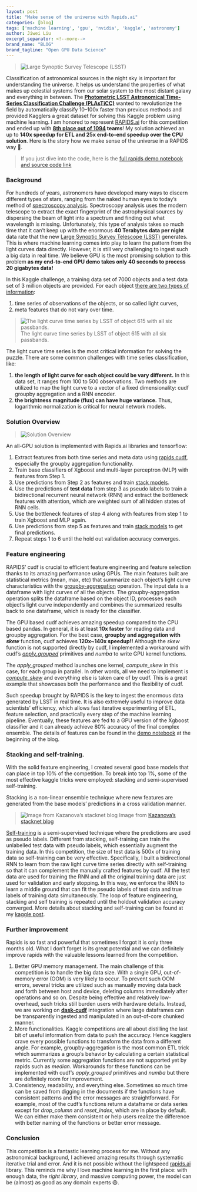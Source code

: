 ```yaml
---
layout: post
title: "Make sense of the universe with Rapids.ai"
categories: [blog]
tags: ['machine learning', 'gpu', 'nvidia', 'kaggle', 'astronomy']
author: Jiwei Liu
excerpt_separator: <!--more-->
brand_name: "BLOG"
brand_tagline: "Open GPU Data Science"
---
```


> ![Large Synoptic Survey Telescope (LSST)](https://cdn-images-1.medium.com/max/1600/1*oeustFcjTXUVPCXM6qe9Pw.png)

Classification of astronomical sources in the night sky is important for understanding the universe. It helps us understand the properties of what makes up celestial systems from our solar system to the most distant galaxy and everything in between.<!--more--> The **[Photometric LSST Astronomical Time-Series Classification Challenge (PLAsTiCC)](https://www.kaggle.com/c/PLAsTiCC-2018)** wanted to revolutionize the field by automatically classify 10–100x faster than previous methods and provided Kagglers a great dataset for solving this Kaggle problem using machine learning. I am honored to represent [RAPIDS.ai](https://rapids.ai) for this competition and ended up with **[8th place out of 1094](https://www.kaggle.com/c/PLAsTiCC-2018/leaderboard) teams**! My solution achieved an up to **140x speedup for ETL and 25x end-to-end speedup over the CPU solution**. Here is the story how we make sense of the universe in a RAPIDS way 🚀.

<script src="https://gist.github.com/daxiongshu/57d079b8233bcfa25787ca70649cd11a.js"></script>
> If you just dive into the code, here is the [full rapids demo notebook and source code link](https://github.com/daxiongshu/notebooks/tree/kaggle/kaggle)

### Background

For hundreds of years, astronomers have developed many ways to discern different types of stars, ranging from the naked human eyes to today’s method of [spectroscopy analysis](https://ed.ted.com/lessons/how-do-we-study-the-stars-yuan-sen-ting). Spectroscopy analysis uses the modern telescope to extract the exact fingerprint of the astrophysical sources by dispersing the beam of light into a spectrum and finding out what wavelength is missing. Unfortunately, this type of analysis takes so much time that it can’t keep up with the enormous **40 Terabytes data per night** data rate that the new [Large Synoptic Survey Telescope (LSST)](https://lsst-tvssc.github.io/) generates. This is where machine learning comes into play to learn the pattern from the light curves data directly. However, it is still very challenging to ingest such a big data in real time. We believe GPU is the most promising solution to this problem **as my end-to-end GPU demo takes only 40 seconds to process 20 gigabytes data!**

In this Kaggle challenge, a training data set of 7000 objects and a test data set of 3 million objects are provided. For each object [there are two types of information](https://www.kaggle.com/c/PLAsTiCC-2018/data):

1. time series of observations of the objects, or so called light curves,
2. meta features that do not vary over time.

> ![The light curve time series by LSST of object 615 with all six passbands.](https://cdn-images-1.medium.com/max/1600/1*35YAp_KSqDNrVfBU51xbMg.png)
> The light curve time series by LSST of object 615 with all six passbands.

The light curve time series is the most critical information for solving the puzzle. There are some common challenges with time series classification, like:

1. **the length of light curve for each object could be vary different.** In this data set, it ranges from 100 to 500 observations. Two methods are utilized to map the light curve to a vector of a fixed dimensionality: cudf groupby aggregation and a RNN encoder.
2. **the brightness magnitude (flux) can have huge variance.** Thus, logarithmic normalization is critical for neural network models.

### Solution Overview

> ![Solution Overview](https://cdn-images-1.medium.com/max/1600/1*tv0fuN-usAsQLJzTj1zSLQ.png)

An all-GPU solution is implemented with Rapids.ai libraries and tensorflow:

1. Extract features from both time series and meta data using [rapids cudf](https://github.com/rapidsai/cudf), especially the groupby aggregation functionality.
2. Train base classifiers of Xgboost and multi-layer perceptron (MLP) with features from Step 1.
3. Use predictions from Step 2 as features and train [stack models](http://www.machine-learning.martinsewell.com/ensembles/stacking/Wolpert1992.pdf).
4. Use the predictions of **test data** from step 3 as pseudo labels to train a bidirectional recurrent neural network (RNN) and extract the bottleneck features with attention, which are weighted sum of all hidden states of RNN cells.
5. Use the bottleneck features of step 4 along with features from step 1 to train Xgboost and MLP again.
6. Use predictions from step 5 as features and train [stack models](http://www.machine-learning.martinsewell.com/ensembles/stacking/Wolpert1992.pdf) to get final predictions.
7. Repeat steps 1 to 6 until the hold out validation accuracy converges.

### Feature engineering

RAPIDS’ cudf is crucial to efficient feature engineering and feature selection thanks to its amazing performance using GPUs. The main features built are statistical metrics (mean, max, etc) that summarize each object’s light curve characteristics with the [groupby-aggregation](https://pandas.pydata.org/pandas-docs/stable/groupby.html) operation. The input data is a dataframe with light curves of all the objects. The groupby-aggregation operation splits the dataframe based on the object ID, processes each object’s light curve independently and combines the summarized results back to one dataframe, which is ready for the classifier.

The GPU based cudf achieves amazing speedup compared to the CPU based pandas. In general, it is at least **10x faster** for reading data and groupby aggregation. For the best case, **groupby and aggregation with *skew*** function, cudf achieves **120x~140x speedup!!** Although the *skew* function is not supported directly by cudf, I implemented a workaround with cudf’s *[apply_grouped](https://github.com/rapidsai/cudf/blob/fcccb51a2d5e0764a4461ae46f3bc0fd885dee43/python/cudf/tests/test_groupby.py#L206)* primitives and *numba* to write GPU kernel functions.

<script src="https://gist.github.com/daxiongshu/fd59a85590357b98f223532c18fab280.js"></script>

The *apply_grouped* method launches one kernel, *compute_skew* in this case, for each group in parallel. In other words, all we need to implement is *[compute_skew](https://github.com/daxiongshu/notebooks/blob/kaggle/kaggle/cudf_workaround.py#L66)* and everything else is taken care of by cudf. This is a great example that showcases both the performance and the flexibility of cudf.

<script src="https://gist.github.com/daxiongshu/310957de43ef0b16c8b532c0c02cf814.js"></script>

Such speedup brought by RAPIDS is the key to ingest the enormous data generated by LSST in real time. It is also extremely useful to improve data scientists’ efficiency, which allows fast iterative experimenting of ETL, feature selection, and practically every step of the machine learning pipeline. Eventually, these features are fed to a GPU version of the Xgboost classifier and it can already achieve 80% accuracy of the final complex ensemble. The details of features can be found in the [demo notebook](https://github.com/daxiongshu/notebooks/blob/kaggle/kaggle/rapids_lsst_demo.ipynb) at the beginning of the blog.

### Stacking and self-training.

With the solid feature engineering, I created several good base models that can place in top 10% of the competition. To break into top 1%, some of the most effective kaggle tricks were employed: stacking and semi-supervised self-training.

Stacking is a non-linear ensemble technique where new features are generated from the base models’ predictions in a cross validation manner.

> ![Image from Kazanova’s stacknet blog](https://cdn-images-1.medium.com/max/1600/1*HTCRhhqGOWhZ0KFYdLJqiQ.jpeg)
> Image from [Kazanova’s stacknet blog](http://blog.kaggle.com/2017/06/15/stacking-made-easy-an-introduction-to-stacknet-by-competitions-grandmaster-marios-michailidis-kazanova/)

[Self-training](https://en.wikipedia.org/wiki/Semi-supervised_learning) is a semi-supervised technique where the predictions are used as pseudo labels. Different from stacking, self-training can train the unlabelled test data with pseudo labels, which essentially augment the training data. In this competition, the size of test data is 500x of training data so self-training can be very effective. Specifically, I built a bidirectional RNN to learn from the raw light curve time series directly with self-training so that it can complement the manually crafted features by cudf. All the test data are used for training the RNN and all the original training data are just used for validation and early stopping. In this way, we enforce the RNN to learn a middle ground that can fit the pseudo labels of test data and true labels of training data simultaneously. The loop of feature engineering, stacking and self training is repeated until the holdout validation accuracy converged. More details about stacking and self-training can be found at my [kaggle post](https://www.kaggle.com/c/PLAsTiCC-2018/discussion/75012).

### Further improvement

Rapids is so fast and powerful that sometimes I forgot it is only three months old. What I don’t forget is its great potential and we can definitely improve rapids with the valuable lessons learned from the competition.

1. Better GPU memory management. The main challenge of this competition is to handle the big data size. With a single GPU, out-of-memory error (OOM) is very likely to occur. To prevent such OOM errors, several tricks are utilized such as manually moving data back and forth between host and device, deleting columns immediately after operations and so on. Despite being effective and relatively low-overhead, such tricks still burden users with hardware details. Instead, we are working on **[dask-cudf](https://github.com/rapidsai/dask-cudf)** integration where large dataframes can be transparently ingested and manipulated in an out-of-core chunked manner.
2. More functionalities. Kaggle competitions are all about distilling the last bit of useful information from data to push the accuracy. Hence kagglers crave every possible functions to transform the data from a different angle. For example, groupby-aggregation is the most common ETL trick which summarizes a group’s behavior by calculating a certain statistical metric. Currently some aggregation functions are not supported yet by rapids such as *median*. Workarounds for these functions can be implemented with cudf’s *apply_grouped* primitives and *numba* but there are definitely room for improvement.
3. Consistency, readability, and everything else. Sometimes so much time can be saved from digging in the documents if the functions have consistent patterns and the error messages are straightforward. For example, most of the cudf’s functions return a dataframe or data series except for *drop_column* and *reset_index*, which are in place by default. We can either make them consistent or help users realize the difference with better naming of the functions or better error message.

### Conclusion

This competition is a fantastic learning process for me. Without any astronomical background, I achieved amazing results through systematic iterative trial and error. And it is not possible without the lightspeed [rapids.ai](https://rapids.ai) library. This reminds me why I love machine learning in the first place: with enough data, the *right library*, and massive computing power, the model can be (almost) as good as any domain experts 😃.